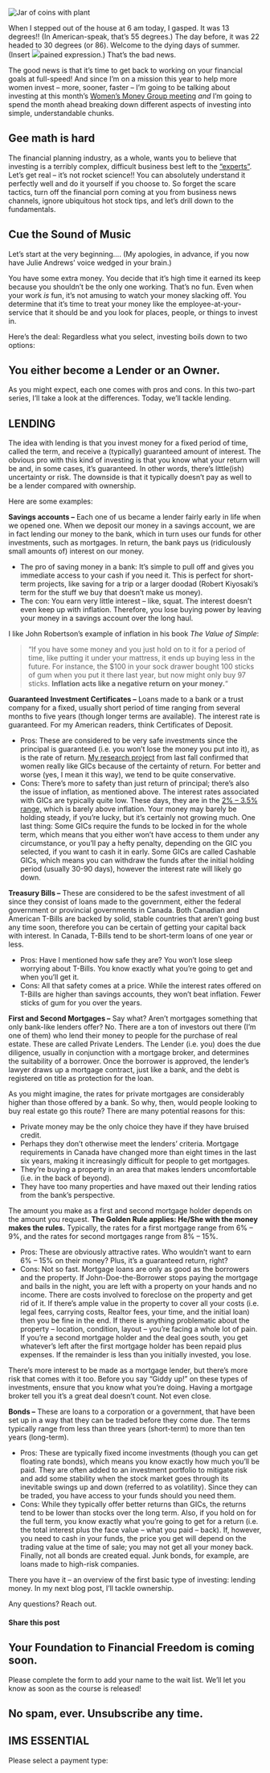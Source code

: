 ![Jar of coins with plant](https://yourfinanciallaunchpad.com/wp-content/uploads/elementor/thumbs/Pennies-jar-with-plant-for-blog-post-qdc6cpthe1jg09nepcheyd0ymqwyqy89x64timb4aw.jpg "Jar of coins with plant")

When I stepped out of the house at 6 am today, I gasped. It was 13 degrees!! (In American-speak, that’s 55 degrees.) The day before, it was 22 headed to 30 degrees (or 86). Welcome to the dying days of summer. (Insert ![](http://yflmainprod.wpengine.com/wp-content/uploads/2018/08/Pennies-jar-with-plant-for-blog-post-300x203.jpg)pained expression.) That’s the bad news.

The good news is that it’s time to get back to working on your financial goals at full-speed! And since I’m on a mission this year to help more women invest – more, sooner, faster – I’m going to be talking about investing at this month’s [Women’s Money Group meeting](https://www.eventbrite.ca/e/womens-money-group-meetup-on-investing-understanding-the-factors-that-affect-your-returns-tickets-47517526200?aff=ebdssbdestsearch) *and* I’m going to spend the month ahead breaking down different aspects of investing into simple, understandable chunks.

## Gee math is hard

The financial planning industry, as a whole, wants you to believe that investing is a terribly complex, difficult business best left to the [“experts”](https://yflmainprod.wpengine.com/2015/03/from-whom-should-you-take-advice/). Let’s get real – it’s not rocket science!! You can absolutely understand it perfectly well and do it yourself if you choose to. So forget the scare tactics, turn off the financial porn coming at you from business news channels, ignore ubiquitous hot stock tips, and let’s drill down to the fundamentals.

## Cue the Sound of Music

Let’s start at the very beginning…. (My apologies, in advance, if you now have Julie Andrews’ voice wedged in your brain.)

You have some extra money. You decide that it’s high time it earned its keep because you shouldn’t be the only one working. That’s no fun. Even when your work *is* fun, it’s not amusing to watch your money slacking off. You determine that it’s time to treat your money like the employee-at-your-service that it should be and you look for places, people, or things to invest in.

Here’s the deal: Regardless what you select, investing boils down to two options:

## You either become a Lender or an Owner.

As you might expect, each one comes with pros and cons. In this two-part series, I’ll take a look at the differences. Today, we’ll tackle lending.

## LENDING

The idea with lending is that you invest money for a fixed period of time, called the term, and receive a (typically) guaranteed amount of interest. The obvious pro with this kind of investing is that you know what your return will be and, in some cases, it’s guaranteed. In other words, there’s little(ish) uncertainty or risk. The downside is that it typically doesn’t pay as well to be a lender compared with ownership.

Here are some examples:

**Savings accounts –** Each one of us became a lender fairly early in life when we opened one. When we deposit our money in a savings account, we are in fact lending our money to the bank, which in turn uses our funds for other investments, such as mortgages. In return, the bank pays us (ridiculously small amounts of) interest on our money.

- The pro of saving money in a bank: It’s simple to pull off and gives you immediate access to your cash if you need it. This is perfect for short-term projects, like saving for a trip or a larger doodad (Robert Kiyosaki’s term for the stuff we buy that doesn’t make us money).
- The con: You earn very little interest – like, squat. The interest doesn’t even keep up with inflation. Therefore, you lose buying power by leaving your money in a savings account over the long haul.

I like John Robertson’s example of inflation in his book *The Value of Simple*:

> “If you have some money and you just hold on to it for a period of time, like putting it under your mattress, it ends up buying less in the future. For instance, the $100 in your sock drawer bought 100 sticks of gum when you put it there last year, but now might only buy 97 sticks. **Inflation acts like a negative return on your money.**“

**Guaranteed Investment Certificates –** Loans made to a bank or a trust company for a fixed, usually short period of time ranging from several months to five years (though longer terms are available). The interest rate is guaranteed. For my American readers, think Certificates of Deposit.

- Pros: These are considered to be very safe investments since the principal is guaranteed (i.e. you won’t lose the money you put into it), as is the rate of return. [My research project](https://yflmainprod.wpengine.com/2017/09/tell-me-what-you-want-what-you-really-really-want-my-research-project-on-women-and-money/) from last fall confirmed that women really like GICs because of the certainty of return. For better and worse (yes, I mean it this way), we tend to be quite conservative.
- Cons: There’s more to safety than just return of principal; there’s also the issue of inflation, as mentioned above. The interest rates associated with GICs are typically quite low. These days, they are in the [2% – 3.5% range,](https://www.ratehub.ca/gics/best-gic-rates) which is barely above inflation. Your money may barely be holding steady, if you’re lucky, but it’s certainly not growing much. One last thing: Some GICs require the funds to be locked in for the whole term, which means that you either won’t have access to them under any circumstance, or you’ll pay a hefty penalty, depending on the GIC you selected, if you want to cash it in early. Some GICs are called Cashable GICs, which means you can withdraw the funds after the initial holding period (usually 30-90 days), however the interest rate will likely go down.

**Treasury Bills –** These are considered to be the safest investment of all since they consist of loans made to the government, either the federal government or provincial governments in Canada. Both Canadian and American T-Bills are backed by solid, stable countries that aren’t going bust any time soon, therefore you can be certain of getting your capital back with interest. In Canada, T-Bills tend to be short-term loans of one year or less.

- Pros: Have I mentioned how safe they are? You won’t lose sleep worrying about T-Bills. You know exactly what you’re going to get and when you’ll get it.
- Cons: All that safety comes at a price. While the interest rates offered on T-Bills are higher than savings accounts, they won’t beat inflation. Fewer sticks of gum for you over the years.

**First and Second Mortgages –** Say what? Aren’t mortgages something that only bank-like lenders offer? No. There are a ton of investors out there (I’m one of them) who lend their money to people for the purchase of real estate. These are called Private Lenders. The Lender (i.e. you) does the due diligence, usually in conjunction with a mortgage broker, and determines the suitability of a borrower. Once the borrower is approved, the lender’s lawyer draws up a mortgage contract, just like a bank, and the debt is registered on title as protection for the loan.

As you might imagine, the rates for private mortgages are considerably higher than those offered by a bank. So why, then, would people looking to buy real estate go this route? There are many potential reasons for this:

- Private money may be the only choice they have if they have bruised credit.
- Perhaps they don’t otherwise meet the lenders’ criteria. Mortgage requirements in Canada have changed more than eight times in the last six years, making it increasingly difficult for people to get mortgages.
- They’re buying a property in an area that makes lenders uncomfortable (i.e. in the back of beyond).
- They have too many properties and have maxed out their lending ratios from the bank’s perspective.

The amount you make as a first and second mortgage holder depends on the amount you request. **The Golden Rule applies: He/She with the money makes the rules.** Typically, the rates for a first mortgage range from 6% – 9%, and the rates for second mortgages range from 8% – 15%.

- Pros: These are obviously attractive rates. Who wouldn’t want to earn 6% – 15% on their money? Plus, it’s a guaranteed return, right?
- Cons: Not so fast. Mortgage loans are only as good as the borrowers and the property. If John-Doe-the-Borrower stops paying the mortgage and bails in the night, you are left with a property on your hands and no income. There are costs involved to foreclose on the property and get rid of it. If there’s ample value in the property to cover all your costs (i.e. legal fees, carrying costs, Realtor fees, your time, and the initial loan) then you be fine in the end. If there is anything problematic about the property – location, condition, layout – you’re facing a whole lot of pain. If you’re a second mortgage holder and the deal goes south, you get whatever’s left after the first mortgage holder has been repaid plus expenses. If the remainder is less than you initially invested, you lose.

There’s more interest to be made as a mortgage lender, but there’s more risk that comes with it too. Before you say “Giddy up!” on these types of investments, ensure that you know what you’re doing. Having a mortgage broker tell you it’s a great deal doesn’t count. Not even close.

**Bonds –** These are loans to a corporation or a government, that have been set up in a way that they can be traded before they come due. The terms typically range from less than three years (short-term) to more than ten years (long-term).

- Pros: These are typically fixed income investments (though you can get floating rate bonds), which means you know exactly how much you’ll be paid. They are often added to an investment portfolio to mitigate risk and add some stability when the stock market goes through its inevitable swings up and down (referred to as volatility). Since they can be traded, you have access to your funds should you need them.
- Cons: While they typically offer better returns than GICs, the returns tend to be lower than stocks over the long term. Also, if you hold on for the full term, you know exactly what you’re going to get for a return (i.e. the total interest plus the face value – what you paid – back). If, however, you need to cash in your funds, the price you get will depend on the trading value at the time of sale; you may not get all your money back. Finally, not all bonds are created equal. Junk bonds, for example, are loans made to high-risk companies.

There you have it – an overview of the first basic type of investing: lending money. In my next blog post, I’ll tackle ownership.

Any questions? Reach out.

#### Share this post

## Your Foundation to Financial Freedom is coming soon.

Please complete the form to add your name to the wait list. We’ll let you know as soon as the course is released!

## No spam, ever. Unsubscribe any time.

## IMS ESSENTIAL

Please select a payment type: